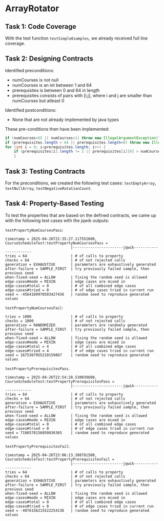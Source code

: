 # ArrayRotator

## Task 1: Code Coverage

With the test function `testSimpleExamples`, we already received full line coverage.


## Task 2: Designing Contracts
Identified preconditions:
- numCourses is not null
- numCourses is an int between 1 and 64
- prerequisites is between 0 and 64 in length
- prerequisites consists of pairs with [i,j], where i and j are smaller than numCourses but atleast 0

Identified postconditions:
- None that are not already implemented by java types

These pre-conditions then have been implemented:

```java
if (numCourses>65 || numCourses<1) throw new IllegalArgumentException("NumCourses has to be between 1 and 64");
if (prerequisites.length > 64 || prerequisites.length<0) throw new IllegalArgumentException("Prerequisite length has to be between 0 and 64");
for (int i = 0; i<prerequisites.length; i++) {
    if (prerequisites[i].length != 2 || prerequisites[i][0] > numCourses-1 || prerequisites[i][0]<0 || prerequisites[i][1] > numCourses-1 || prerequisites[i][1]<0 ) throw new IllegalArgumentException("Prerequisite elements have to be pairs with each entry being atleast 0 and at the most numCourses -1");
    }
```


## Task 3: Testing Contracts

For the preconditions, we created the following test cases: `testEmptyArray`, `testNullArray`, `testNegativeRotationCount`.

## Task 4: Property-Based Testing
To test the properties that are based on the defined contracts, we came up with the following test cases with the jqwik outputs:

`testPropertyNumCoursesPass`:
```text
timestamp = 2025-04-26T22:35:27.117552600, CourseScheduleTest:testPropertyNumCoursesPass = 
                              |-----------------------jqwik-----------------------
tries = 64                    | # of calls to property
checks = 64                   | # of not rejected calls
generation = EXHAUSTIVE       | parameters are exhaustively generated
after-failure = SAMPLE_FIRST  | try previously failed sample, then previous seed
when-fixed-seed = ALLOW       | fixing the random seed is allowed
edge-cases#mode = MIXIN       | edge cases are mixed in
edge-cases#total = 0          | # of all combined edge cases
edge-cases#tried = 0          | # of edge cases tried in current run
seed = -4564189970503427436   | random seed to reproduce generated values
```


`testPropertyNumCoursesFail`:
```text
tries = 1000                  | # of calls to property
checks = 1000                 | # of not rejected calls
generation = RANDOMIZED       | parameters are randomly generated
after-failure = SAMPLE_FIRST  | try previously failed sample, then previous seed
when-fixed-seed = ALLOW       | fixing the random seed is allowed
edge-cases#mode = MIXIN       | edge cases are mixed in
edge-cases#total = 4          | # of all combined edge cases
edge-cases#tried = 4          | # of edge cases tried in current run
seed = 1675367955210159867    | random seed to reproduce generated values
```

`testPropertyPrerequisitesPass`.
```text
timestamp = 2025-04-26T22:54:28.530039600, CourseScheduleTest:testPropertyPrerequisitesPass = 
                              |-----------------------jqwik-----------------------
tries = 64                    | # of calls to property
checks = 64                   | # of not rejected calls
generation = EXHAUSTIVE       | parameters are exhaustively generated
after-failure = SAMPLE_FIRST  | try previously failed sample, then previous seed
when-fixed-seed = ALLOW       | fixing the random seed is allowed
edge-cases#mode = MIXIN       | edge cases are mixed in
edge-cases#total = 0          | # of all combined edge cases
edge-cases#tried = 0          | # of edge cases tried in current run
seed = 7186578156850836365    | random seed to reproduce generated values
```

`testPropertyPrerequisitesFail`:
```text
timestamp = 2025-04-26T23:06:13.388781500, CourseScheduleTest:testPropertyPrerequisitesFail = 
                              |-----------------------jqwik-----------------------
tries = 64                    | # of calls to property
checks = 64                   | # of not rejected calls
generation = EXHAUSTIVE       | parameters are exhaustively generated
after-failure = SAMPLE_FIRST  | try previously failed sample, then previous seed
when-fixed-seed = ALLOW       | fixing the random seed is allowed
edge-cases#mode = MIXIN       | edge cases are mixed in
edge-cases#total = 0          | # of all combined edge cases
edge-cases#tried = 0          | # of edge cases tried in current run
seed = -4076156215522254136   | random seed to reproduce generated values
```
